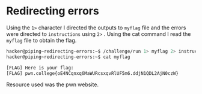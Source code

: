 # Redirecting errors
Using the `1>` character I directed the outputs to `myflag` file and the errors were directed to `instructions` using `2>` . Using the cat command I read the `myflag` file to obtain the flag.
```bash
hacker@piping~redirecting-errors:~$ /challenge/run 1> myflag 2> instructions
hacker@piping~redirecting-errors:~$ cat myflag

[FLAG] Here is your flag:
[FLAG] pwn.college{oE4NCqnxq6MaWURcsxqvRlUF5m6.ddjN1QDL2AjN0czW}
```
Resource used was the pwn website.
